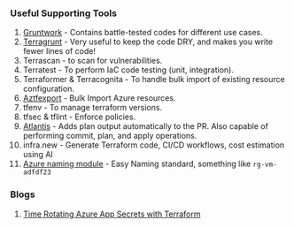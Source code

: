 
### Useful Supporting Tools

1. [Gruntwork](https://docs.gruntwork.io/library/reference/) - Contains battle-tested codes for different use cases.
2. [Terragrunt](https://terragrunt.gruntwork.io/docs/features/state-backend/) - Very useful to keep the code DRY, and makes you write fewer lines of code!
2. Terrascan - to scan for vulnerabilities.
3. Terratest - To perform IaC code testing (unit, integration).
4. Terraformer & Terracognita - To handle bulk import of existing resource configuration.
5. [Aztfexport](https://github.com/Azure/aztfexport) - Bulk Import Azure resources.
6. tfenv - To manage terraform versions.
7. tfsec & tflint - Enforce policies.
8. [Atlantis](https://www.runatlantis.io/) - Adds plan output automatically to the PR. Also capable of performing commit, plan, and apply operations.
9. infra.new - Generate Terraform code, CI/CD workflows, cost estimation using AI
10. [Azure naming module](https://registry.terraform.io/modules/Azure/naming/azurerm/latest) - Easy Naming standard, something like `rg-vm-adfdf23`

### Blogs

1. [Time Rotating Azure App Secrets with Terraform](https://2mas.github.io/blog/rotating-azure-app-registration-secrets-with-terraform/)

